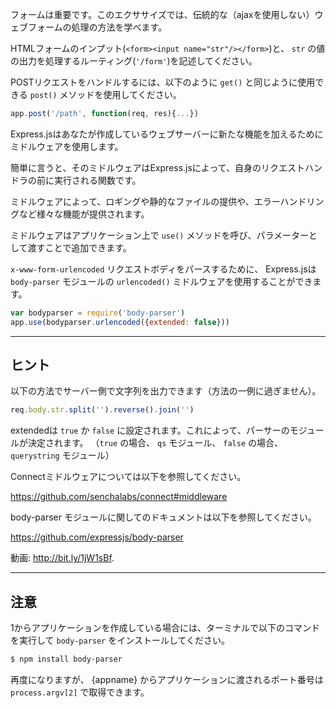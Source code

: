 フォームは重要です。このエクササイズでは、伝統的な（ajaxを使用しない）ウェブフォームの処理の方法を学べます。

HTMLフォームのインプット(`<form><input name="str"/></form>`)と、
 `str` の値の出力を処理するルーティング(`'/form'`)を記述してください。

POSTリクエストをハンドルするには、以下のように `get()` と同じように使用できる `post()` メソッドを使用してください。

```js
app.post('/path', function(req, res){...})
```

Express.jsはあなたが作成しているウェブサーバーに新たな機能を加えるためにミドルウェアを使用します。

簡単に言うと、そのミドルウェアはExpress.jsによって、自身のリクエストハンドラの前に実行される関数です。

ミドルウェアによって、ロギングや静的なファイルの提供や、エラーハンドリングなど様々な機能が提供されます。

ミドルウェアはアプリケーション上で `use()` メソッドを呼び、パラメーターとして渡すことで追加できます。

`x-www-form-urlencoded` リクエストボディをパースするために、
Express.jsは `body-parser` モジュールの `urlencoded()` ミドルウェアを使用することができます。

```js
var bodyparser = require('body-parser')
app.use(bodyparser.urlencoded({extended: false}))
```


-----------------------------

## ヒント

以下の方法でサーバー側で文字列を出力できます（方法の一例に過ぎません）。

```js
req.body.str.split('').reverse().join('')
```

extendedは `true` か `false` に設定されます。これによって、パーサーのモジュールが決定されます。
（`true` の場合、 `qs` モジュール、 `false` の場合、 `querystring` モジュール）

Connectミドルウェアについては以下を参照してください。

  https://github.com/senchalabs/connect#middleware

body-parser モジュールに関してのドキュメントは以下を参照してください。

  https://github.com/expressjs/body-parser

動画: http://bit.ly/1jW1sBf.

-----------------------------

## 注意

1からアプリケーションを作成している場合には、ターミナルで以下のコマンドを実行して `body-parser` をインストールしてください。

```sh
$ npm install body-parser
```

再度になりますが、 {appname} からアプリケーションに渡されるポート番号は `process.argv[2]` で取得できます。
